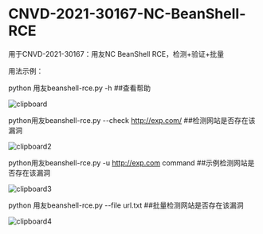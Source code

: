 # CNVD-2021-30167-NC-BeanShell-RCE
用于CNVD-2021-30167：用友NC BeanShell RCE，检测+验证+批量

用法示例：

python 用友beanshell-rce.py -h ##查看帮助

![clipboard](https://user-images.githubusercontent.com/75511051/142760849-b7291753-d89e-46bc-a9f3-17458762be5a.png)

python用友beanshell-rce.py --check http://exp.com/ ##检测网站是否存在该漏洞

![clipboard2](https://user-images.githubusercontent.com/75511051/142760872-8ab50f65-da1f-41f7-8a1d-f2603bec62a2.png)

python用友beanshell-rce.py -u http://exp.com command ##示例检测网站是否存在该漏洞

![clipboard3](https://user-images.githubusercontent.com/75511051/142760875-5d142ad5-d248-4c36-bf04-4d4c0d1c0c36.png)


python 用友beanshell-rce.py --file url.txt  ##批量检测网站是否存在该漏洞

![clipboard4](https://user-images.githubusercontent.com/75511051/142760879-66685509-f069-477b-b130-eecc4daec1aa.png)


